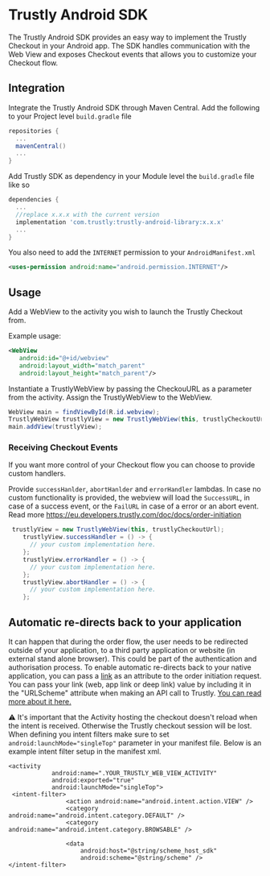 # Trustly Android SDK

The Trustly Android SDK provides an easy way to implement the Trustly Checkout in your Android app. The SDK handles communication with the Web View and exposes Checkout events that allows you to customize your Checkout flow. 

 
## Integration
Integrate the Trustly Android SDK through Maven Central.
Add the following to your Project level `build.gradle` file
```gradle
repositories {
  ...
  mavenCentral()
  ...
}
```

Add Trustly SDK as dependency in your Module level the `build.gradle` file like so
```gradle
dependencies {
  ...
  //replace x.x.x with the current version
  implementation 'com.trustly:trustly-android-library:x.x.x'
  ...
}
```

You also need to add the `INTERNET` permission to your `AndroidManifest.xml`
```xml
<uses-permission android:name="android.permission.INTERNET"/>
```

## Usage
Add a WebView to the activity you wish to launch the Trustly Checkout from.

Example usage:
```xml
<WebView
   android:id="@+id/webview"
   android:layout_width="match_parent"
   android:layout_height="match_parent"/>
```

Instantiate a TrustlyWebView by passing the CheckouURL as a parameter from the activity. Assign the TrustlyWebView to the WebView.
```java
WebView main = findViewById(R.id.webview);
TrustlyWebView trustlyView = new TrustlyWebView(this, trustlyCheckoutUrl);
main.addView(trustlyView);
```
### Receiving Checkout Events
If you want more control of your Checkout flow you can choose to provide custom handlers.

Provide `successHanlder`, `abortHanlder` and `errorHandler` lambdas.
In case no custom functionality is provided, the webview will load the `SuccessURL`, in case of a success event, or the `FailURL` in case of a error or an abort event.
Read more https://eu.developers.trustly.com/doc/docs/order-initiation


```java
 trustlyView = new TrustlyWebView(this, trustlyCheckoutUrl);
    trustlyView.successHandler = () -> {
      // your custom implementation here.
    };
    trustlyView.errorHandler = () -> {
      // your custom implementation here.
    };
    trustlyView.abortHandler = () -> {
      // your custom implementation here.
    };
```


## Automatic re-directs back to your application
It can happen that during the order flow, the user needs to be redirected outside of your application, to a third party application or website (in external stand alone browser). This could be part of the authentication and authorisation process.
To enable automatic re-directs back to your native application, you can pass a [link](https://developer.android.com/training/app-links) as an attribute to the order initiation request. You can pass your link (web, app link or deep link) value by including it in the "URLScheme" attribute when making an API call to Trustly. [You can read more about it here.](https://developers.trustly.com/emea/docs/ios)

:warning: It's important that the Activity hosting the checkout doesn't reload when the intent is received. Otherwise the Trustly checkout session will be lost. 
When defining you intent filters make sure to set `android:launchMode="singleTop"` parameter in your manifest file.
Below is an example intent filter setup in the manifest xml.
```
<activity
            android:name=".YOUR_TRUSTLY_WEB_VIEW_ACTIVITY"
            android:exported="true"
            android:launchMode="singleTop">
 <intent-filter>
                <action android:name="android.intent.action.VIEW" />
                <category android:name="android.intent.category.DEFAULT" />
                <category android:name="android.intent.category.BROWSABLE" />

                <data
                    android:host="@string/scheme_host_sdk"
                    android:scheme="@string/scheme" />
</intent-filter>
```

